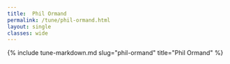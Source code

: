 ```yaml
---
title:  Phil Ormand
permalink: /tune/phil-ormand.html
layout: single
classes: wide
---
```

{% include tune-markdown.md slug="phil-ormand" title="Phil Ormand" %}

